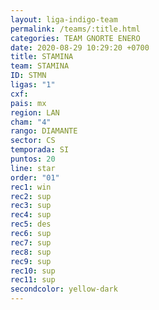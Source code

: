 ```yaml
---
layout: liga-indigo-team
permalink: /teams/:title.html
categories: TEAM GNORTE ENERO
date: 2020-08-29 10:29:20 +0700
title: STAMINA
team: STAMINA
ID: STMN
ligas: "1"
cxf: 
pais: mx
region: LAN
cham: "4"
rango: DIAMANTE
sector: CS
temporada: SI
puntos: 20
line: star
order: "01"
rec1: win
rec2: sup
rec3: sup
rec4: sup
rec5: des
rec6: sup
rec7: sup
rec8: sup
rec9: sup
rec10: sup
rec11: sup
secondcolor: yellow-dark
---
```



